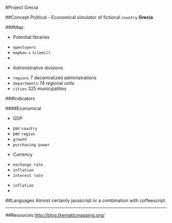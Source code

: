 #Project Grecia 


##Concept
Political - Economical simulator of fictional `country`  **Grecia**

###Map:
* Potential libraries
 + `openlayers`
 + `mapbox` + `tilemill`
 + 

* Administrative divisions
 + `regions` 7 decentralized administrations 
 + `departments` 74 regional units 
 + `cities` 325 municipalities 


###Indicators

####Economical

* GDP
 + per `country`
 + per `region`
 + `growth`
 + `purchasing power`
* Currency
 + `exchange rate`
 + `inflation`
 + `interest rate`
* `inflation`
* 

##Languages
Almost certainly javascript or a combination with coffeescript.

***

##Resources
http://blog.thematicmapping.org/
